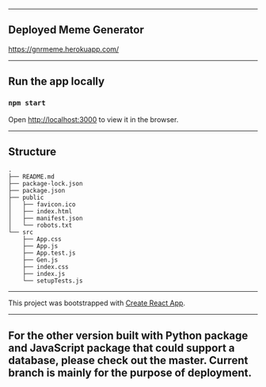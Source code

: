 ---------------------------------------------------------------------------------------------------
## Deployed Meme Generator

https://gnrmeme.herokuapp.com/

---------------------------------------------------------------------------------------------------
## Run the app locally

### `npm start`
Open [http://localhost:3000](http://localhost:3000) to view it in the browser.

---------------------------------------------------------------------------------------------------
## Structure

```
.
├── README.md
├── package-lock.json
├── package.json
├── public
│   ├── favicon.ico
│   ├── index.html
│   ├── manifest.json
│   └── robots.txt
└── src
    ├── App.css
    ├── App.js
    ├── App.test.js
    ├── Gen.js
    ├── index.css
    ├── index.js
    └── setupTests.js
```
---------------------------------------------------------------------------------------------------
This project was bootstrapped with [Create React App](https://github.com/facebook/create-react-app).

---------------------------------------------------------------------------------------------------
## For the other version built with Python package and JavaScript package that could support a database, please check out the master. Current branch is mainly for the purpose of deployment.
